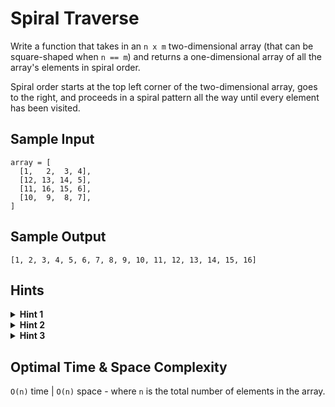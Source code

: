 # Spiral Traverse

Write a function that takes in an `n x m` two-dimensional array (that can be square-shaped when `n == m`) and returns a one-dimensional array of all the array's elements in spiral order.

Spiral order starts at the top left corner of the two-dimensional array, goes to the right, and proceeds in a spiral pattern all the way until every element has been visited.

## Sample Input

```plaintext
array = [
  [1,   2,  3, 4],
  [12, 13, 14, 5],
  [11, 16, 15, 6],
  [10,  9,  8, 7],
]
```

## Sample Output

```plaintext
[1, 2, 3, 4, 5, 6, 7, 8, 9, 10, 11, 12, 13, 14, 15, 16]
```

## Hints

<details>
<summary><b>Hint 1</b></summary>

You can think of the spiral that you have to traverse as a set of rectangle perimeters that progressively get smaller (i.e., that progressively move inwards in the two-dimensional array).

</details>

<details>
<summary><b>Hint 2</b></summary>

Going off of Hint #1, declare four variables: a starting row, a starting column, an ending row, and an ending column. These four variables represent the bounds of the first rectangle perimeter in the spiral that you have to traverse. Traverse that perimeter using those bounds, and then move the bounds inwards. End your algorithm once the starting row passes the ending row or the starting column passes the ending column.

</details>

<details>
<summary><b>Hint 3</b></summary>

You can solve this problem both iteratively and recursively following very similar logic.

</details>

## Optimal Time & Space Complexity

`O(n)` time | `O(n)` space - where `n` is the total number of elements in the array.

